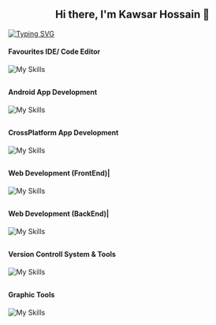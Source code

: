 <h2 align="center">Hi there, I'm Kawsar Hossain 👋</h2>

[![Typing SVG](https://readme-typing-svg.herokuapp.com?font=Fira+Code&pause=1000&center=true&width=1000&height=100&lines=Kawsar+Hossain+Suzan;App+Developer;Web+Developer)](https://git.io/typing-svg)

#### Favourites IDE/ Code Editor
![My Skills](https://skillicons.dev/icons?i=androidstudio,vscode,idea,&theme=light)
<h2></h2>

#### Android App Development
![My Skills](https://skillicons.dev/icons?i=kotlin,java,reactivex&theme=light)
<h2></h2>

#### CrossPlatform App Development
![My Skills](https://skillicons.dev/icons?i=dart,flutter&theme=light)
<h2></h2>

#### Web Development (FrontEnd)|
![My Skills](https://skillicons.dev/icons?i=html,css,sass,js,ts,react,redux,nextjs,bootstrap,tailwind,materialui&theme=light)
<h2></h2>

#### Web Development (BackEnd)|
![My Skills](https://skillicons.dev/icons?i=nodejs,express,nestjs,php,laravel,sqlite,mysql,mongodb&theme=light)
<h2></h2>

#### Version Controll System & Tools
![My Skills](https://skillicons.dev/icons?i=git,github,gitlab&theme=light)
<h2></h2>

#### Graphic Tools
![My Skills](https://skillicons.dev/icons?i=ae,xd,figma,ai,photoshop,blender&theme=light)

